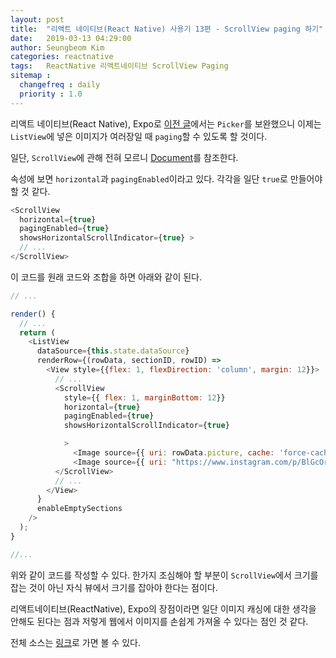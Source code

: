```yaml
---
layout: post
title:  "리액트 네이티브(React Native) 사용기 13편 - ScrollView paging 하기"
date:   2019-03-13 04:29:00
author: Seungbeom Kim
categories: reactnative
tags:	ReactNative 리액트네이티브 ScrollView Paging
sitemap :
  changefreq : daily
  priority : 1.0
---
```


리액트 네이티브(React Native), Expo로 [이전 글](https://myksb1223.github.io/reactnative/2019/03/12/React-Native-12.html)에서는 `Picker`를 보완했으니 이제는 `ListView`에 넣은 이미지가 여러장일 때 `paging`할 수 있도록 할 것이다.

일단, `ScrollView`에 관해 전혀 모르니 [Document](https://docs.expo.io/versions/latest/react-native/scrollview/)를 참조한다.

속성에 보면 `horizontal`과 `pagingEnabled`이라고 있다.
각각을 일단 `true`로 만들어야 할 것 같다.

```Javascript
<ScrollView
  horizontal={true}
  pagingEnabled={true}
  showsHorizontalScrollIndicator={true} >
  // ...
</ScrollView>
```

이 코드를 원래 코드와 조합을 하면 아래와 같이 된다.

```Javascript
// ...

render() {
  // ...
  return (
    <ListView
      dataSource={this.state.dataSource}
      renderRow={(rowData, sectionID, rowID) =>
        <View style={{flex: 1, flexDirection: 'column', margin: 12}}>
          // ...
          <ScrollView
            style={{ flex: 1, marginBottom: 12}}
            horizontal={true}
            pagingEnabled={true}
            showsHorizontalScrollIndicator={true}

            >
              <Image source={{ uri: rowData.picture, cache: 'force-cache', }} style={{ flex: 1, width:  width-24, height: width-24}} />
              <Image source={{ uri: "https://www.instagram.com/p/BlGcOrlDr5W/media/?size=m", cache: 'force-cache', }} style={{ flex: 1, width:  width-24, height: width-24}} />
          </ScrollView>
          // ...
        </View>
      }
      enableEmptySections
    />
  );
}

//...
```

위와 같이 코드를 작성할 수 있다.
한가지 조심해야 할 부분이 `ScrollView`에서 크기를 잡는 것이 아닌 자식 뷰에서 크기를 잡아야 한다는 점이다.

리액트네이티브(ReactNative), Expo의 장점이라면 일단 이미지 캐싱에 대한 생각을 안해도 된다는 점과 저렇게 웹에서 이미지를 손쉽게 가져올 수 있다는 점인 것 같다.

전체 소스는 [링크](https://github.com/myksb1223/ReactNative-instagram-example)로 가면 볼 수 있다.
